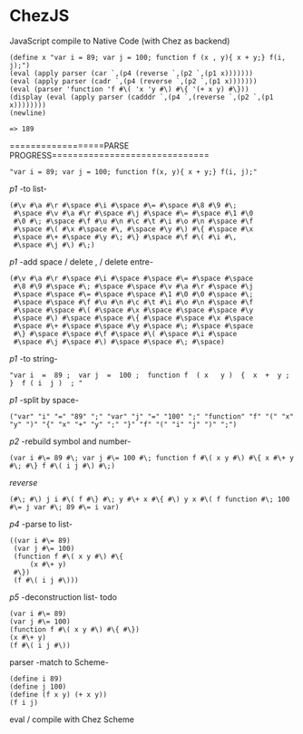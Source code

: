 # ChezJS
JavaScript compile to Native Code (with Chez as backend)


```
(define x "var i = 89; var j = 100; function f (x , y){ x + y;} f(i, j);")
(eval (apply parser (car `,(p4 (reverse `,(p2 `,(p1 x)))))))
(eval (apply parser (cadr `,(p4 (reverse `,(p2 `,(p1 x)))))))
(eval (parser 'function 'f #\( 'x 'y #\) #\{ '(+ x y) #\}))
(display (eval (apply parser (cadddr `,(p4 `,(reverse `,(p2 `,(p1 x))))))))
(newline)
```

`=> 189`


==================PARSE   PROGRESS==============================

`"var i = 89; var j = 100; function f(x, y){ x + y;} f(i, j);"`

*p1*  -to list-

```
(#\v #\a #\r #\space #\i #\space #\= #\space #\8 #\9 #\;
 #\space #\v #\a #\r #\space #\j #\space #\= #\space #\1 #\0
 #\0 #\; #\space #\f #\u #\n #\c #\t #\i #\o #\n #\space #\f
 #\space #\( #\x #\space #\, #\space #\y #\) #\{ #\space #\x
 #\space #\+ #\space #\y #\; #\} #\space #\f #\( #\i #\,
 #\space #\j #\) #\;)
 ```
 
*p1*  -add space / delete , / delete entre-

```
(#\v #\a #\r #\space #\i #\space #\space #\= #\space #\space
 #\8 #\9 #\space #\; #\space #\space #\v #\a #\r #\space #\j
 #\space #\space #\= #\space #\space #\1 #\0 #\0 #\space #\;
 #\space #\space #\f #\u #\n #\c #\t #\i #\o #\n #\space #\f
 #\space #\space #\( #\space #\x #\space #\space #\space #\y
 #\space #\) #\space #\space #\{ #\space #\space #\x #\space
 #\space #\+ #\space #\space #\y #\space #\; #\space #\space
 #\} #\space #\space #\f #\space #\( #\space #\i #\space
 #\space #\j #\space #\) #\space #\space #\; #\space)
```
*p1* -to string-
 
`"var i  =  89 ;  var j  =  100 ;  function f  ( x   y )  {  x  +  y ;  }  f ( i  j )  ; "`
 
*p1* -split by space-

`("var" "i" "=" "89" ";" "var" "j" "=" "100" ";" "function" "f" "(" "x" "y" ")" "{" "x" "+" "y" ";" "}" "f" "(" "i" "j" ")" ";")`

*p2* -rebuild symbol and number-

`(var i #\= 89 #\; var j #\= 100 #\; function f #\( x y #\) #\{ x #\+ y #\; #\} f #\( i j #\) #\;)`

*reverse*

`(#\; #\) j i #\( f #\} #\; y #\+ x #\{ #\) y x #\( f function #\; 100 #\= j var #\; 89 #\= i var)`

*p4* -parse to list-

```
((var i #\= 89)
 (var j #\= 100)
 (function f #\( x y #\) #\{ 
     (x #\+ y)
 #\})
 (f #\( i j #\)))
```

*p5* -deconstruction list-   todo

```
(var i #\= 89)
(var j #\= 100)
(function f #\( x y #\) #\{ #\})
(x #\+ y)
(f #\( i j #\))
```

parser -match to Scheme-

```
(define i 89)
(define j 100)
(define (f x y) (+ x y))
(f i j)
```

eval / compile with Chez Scheme
